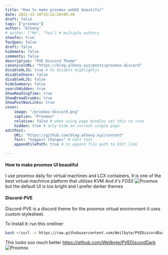 ```yaml
---
title: "How to make proxmox webUI beautiful"
date: 2021-12-10T15:12:24+05:30
draft: false
tags: ["proxmox"]
author: "Albony"
# author: ["Me", "You"] # multiple authors
showToc: true
TocOpen: false
draft: false
hidemeta: false
comments: false
description: "PVE Discord Theme"
canonicalURL: "https://blog.albony.xyz/posts/proxmox-discord"
disableHLJS: true # to disable highlightjs
disableShare: false
disableHLJS: false
hideSummary: false
searchHidden: true
ShowReadingTime: true
ShowBreadCrumbs: true
ShowPostNavLinks: true
cover:
    image: "/proxmox-discord.png" 
    caption: "Proxmox" 
    relative: false # when using page bundles set this to true
    hidden: true # only hide on current single page
editPost:
    URL: "https://github.com/blog.albony.xyz/content"
    Text: "Suggest Changes" # edit text
    appendFilePath: true # to append file path to Edit link

---
```




#### How to make proxmox UI beautiful 
 I use proxmox daily for virtual machines and LCX containers,
 It is one of the best virtual machince platform that utilizes KVM
*And it's FOSS*
![Proxmox](/proxmox.png)
but the default UI is too bright and I prefer darker themes
#### Discord-PVE
Discord-PVE is a discord theme for the proxmox virtual environment 
it uses custom stylesheet.

To Install it: run this oneliner 
```sh
bash <(curl -s https://raw.githubusercontent.com/Weilbyte/PVEDiscordDark/master/PVEDiscordDark.sh ) install
``` 
This looks soo much better
 https://github.com/Weilbyte/PVEDiscordDark
![Proxmox](/proxmox-discord.png)

